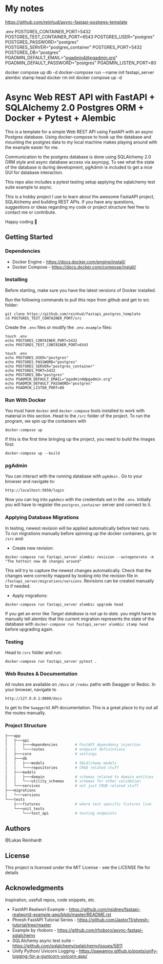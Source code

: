 # My notes
https://github.com/reinhud/async-fastapi-postgres-template

.env
POSTGRES_CONTAINER_PORT=5432
POSTGRES_TEST_CONTAINER_PORT=6543
POSTGRES_USER="postgres"
POSTGRES_PASSWORD="postgres"
POSTGRES_SERVER="postgres_container" 
POSTGRES_PORT=5432
POSTGRES_DB="postgres"
PGADMIN_DEFAULT_EMAIL="pgadmin4@pgadmin.org"
PGADMIN_DEFAULT_PASSWORD="postgres"
PGADMIN_LISTEN_PORT=80


docker compose up db -d
docker-compose run --name init fastapi_server alembic stamp head
docker rm init
docker compose up -d


# Async Web REST API with FastAPI + SQLAlchemy 2.0 Postgres ORM + Docker + Pytest + Alembic

This is a template for a simple Web REST API using FastAPI with an async Postgres database.
Using docker-compose to hook up the database and mounting the 
postgres data to my local machine makes playing around with the example easier for me.

Communication to the postgres database is done using SQLAlchemy 2.0 ORM style and async
database access via asyncpg.
To see what the state of the database is during development, pgAdmin is included
to get a nice GUI for database interaction.

This repo also includes a pytest testing setup applying the sqlalchemy test suite example
to async.

This is a hobby project I use to learn about the awesome FastaAPI project, SQLAlchemy and building REST APIs.
If you have any questions, suggestions or ideas regarding my code or project structure
feel free to contact me or contribute.

Happy coding :rocket: 

## Getting Started

### Dependencies
* Docker Engine - https://docs.docker.com/engine/install/
* Docker Compose - https://docs.docker.com/compose/install/

### Installing
Before starting, make sure you have the latest versions of Docker installed.

Run the following commands to pull this repo from github and get to src folder:
```
git clone https://github.com/reinhud/fastapi_postgres_template
cd POSTGRES_TEST_CONTAINER_PORT/src
```
Create the ```.env``` files or modify the ```.env.example``` files:
```
touch .env
echo POSTGRES_CONTAINER_PORT=5432
echo POSTGRES_TEST_CONTAINER_PORT=6543
```
```
touch .env
echo POSTGRES_USER="postgres"
echo POSTGRES_PASSWORD="postgres"
echo POSTGRES_SERVER="postgres_container" 
echo POSTGRES_PORT=5432
echo POSTGRES_DB="postgres"
echo PGADMIN_DEFAULT_EMAIL="pgadmin4@pgadmin.org"
echo PGADMIN_DEFAULT_PASSWORD="postgres"
echo PGADMIN_LISTEN_PORT=80
```

### Run With Docker
You must have ```docker``` and ```docker-compose``` tools installed to work with material in this section.
Head to the ```/src``` folder of the project.
To run the program, we spin up the containers with
```
docker-compose up
```
If this is the first time bringing up the project, you need to build the images first:
```
docker-compose up --build
```

### pgAdmin
You can interact with the running database with ```pgAdmin``` .
Go to your browser and navigate to:
```
http://localhost:5050/login
```
Now you can log into ```pgAdmin``` with the credentials
set in the ```.env```.
Initially you will have to register the ```postgres_container``` server
and connect to it.

### Applying Database Migrations
In testing, newest revision will be applied automatically before test runs.  
To run migrations manually before spinning up the docker containers, go to ```/src``` and:
* Create new revision:
```
docker-compose run fastapi_server alembic revision --autogenerate -m "The hottest new db changes around"
```
This will try to capture the newest changes automatically.
Check that the changes were correctly mapped by looking into 
the revision file in ```/fastapi_server/migrations/versions```.
Revisions can be created manually to if needed.
* Apply migrations:
```
docker-compose run fastapi_server alembic upgrade head
```
If you get an error like *Target database is not up to date.* you might have to 
manually tell alembic that the current migration represents the state of the database
with ```docker-compose run fastapi_server alembic stamp head``` before upgrading again.

### Testing
Head to ```/src``` folder and run:
```
docker-compose run fastapi_server pytest .
```

### Web Routes & Documentation
All routes are available on ```/docs``` or ```/redoc``` paths with Swagger or Redoc.
In your browser, navigate to
```
http://127.0.0.1:8000/docs
```
to get to the ```SwaggerUI``` API documentation.
This is a great place to try out all the routes manually.

### Project Structure
```bash
├───app
│   ├───api
│   │   ├───dependencies        # FastAPI dependency injection 
│   │   └───routes              # endpoint definintions
│   ├───core                    # settings
│   ├───db
│   │   ├───models              # SQLAlchemy models
│   │   └───repositories        # CRUD related stuff
│   ├───models                  
│   │   ├───domain              # schemas related to domain entities
│   │   └───utility_schemas     # schemas for other validation
│   └───services                # not just CRUD related stuff
├───migrations
│   └───versions
└───tests
    ├───fixtures                # where test specific fixtures live
    └───unit_tests                
        └───test_api            # testing endpoints
```

## Authors

@Lukas Reinhardt
## License

This project is licensed under the MIT License - see the LICENSE file for details

## Acknowledgments
Inspiration, usefull repos, code snippets, etc.
* FastAPI Realworl Example - https://github.com/nsidnev/fastapi-realworld-example-app/blob/master/README.rst
* Phresh FastAPI Tutorial Series - https://github.com/Jastor11/phresh-tutorial/tree/master
* Example by rhoboro - https://github.com/rhoboro/async-fastapi-sqlalchemy
* SQLAlchemy async test suite - https://github.com/sqlalchemy/sqlalchemy/issues/5811
* Unify Python/ Uvicorn Logging - https://pawamoy.github.io/posts/unify-logging-for-a-gunicorn-uvicorn-app/

